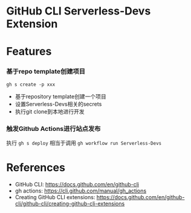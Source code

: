 GitHub CLI Serverless-Devs Extension
=====================================

# Features

### 基于repo template创建项目

```
gh s create -p xxx
```

* 基于repository template创建一个项目
* 设置Serverless-Devs相关的secrets
* 执行git clone到本地进行开发

### 触发Github Actions进行站点发布

执行 `gh s deploy` 相当于调用 `gh workflow run Serverless-Devs`

# References

* GitHub CLI: https://docs.github.com/en/github-cli
* gh actions: https://cli.github.com/manual/gh_actions
* Creating GitHub CLI extensions: https://docs.github.com/en/github-cli/github-cli/creating-github-cli-extensions
